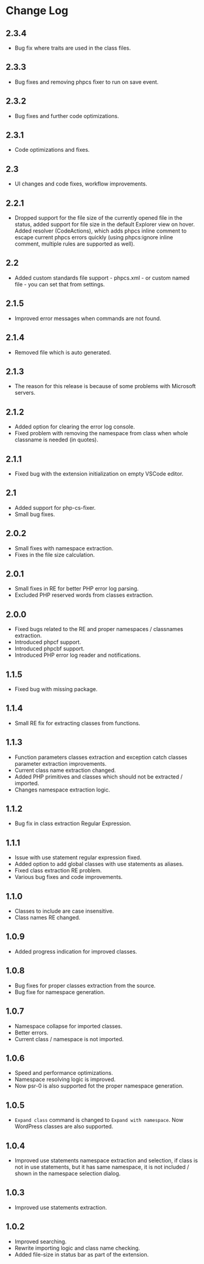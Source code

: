 # Change Log

## 2.3.4
- Bug fix where traits are used in the class files.

## 2.3.3
- Bug fixes and removing phpcs fixer to run on save event.

## 2.3.2
- Bug fixes and further code optimizations.

## 2.3.1
- Code optimizations and fixes.

## 2.3
- UI changes and code fixes, workflow improvements.

## 2.2.1
- Dropped support for the file size of the currently opened file in the status, added support for file size in the default Explorer view on hover. Added resolver (CodeActions), which adds phpcs inline comment to escape current phpcs errors quickly (using phpcs:ignore inline comment, multiple rules are supported as well).

## 2.2
- Added custom standards file support - phpcs.xml - or custom named file - you can set that from settings.

## 2.1.5
- Improved error messages when commands are not found.

## 2.1.4
- Removed file which is auto generated.

## 2.1.3
- The reason for this release is because of some problems with Microsoft servers.

## 2.1.2
- Added option for clearing the error log console.
- Fixed problem with removing the namespace from class when whole classname is needed (in quotes).

## 2.1.1
- Fixed bug with the extension initialization on empty VSCode editor.

## 2.1
- Added support for php-cs-fixer.
- Small bug fixes.

## 2.0.2
- Small fixes with namespace extraction.
- Fixes in the file size calculation.

## 2.0.1
- Small fixes in RE for better PHP error log parsing.
- Excluded PHP reserved words from classes extraction.

## 2.0.0
- Fixed bugs related to the RE and proper namespaces / classnames extraction.
- Introduced phpcf support.
- Introduced phpcbf support.
- Introduced PHP error log reader and notifications.

## 1.1.5
- Fixed bug with missing package.

## 1.1.4
- Small RE fix for extracting classes from functions.

## 1.1.3
- Function parameters classes extraction and exception catch classes parameter extraction improvements.
- Current class name extraction changed.
- Added PHP primitives and classes which should not be extracted / imported.
- Changes namespace extraction logic.

## 1.1.2
- Bug fix in class extraction Regular Expression.
  
## 1.1.1
- Issue with use statement regular expression fixed.
- Added option to add global classes with use statements as aliases.
- Fixed class extraction RE problem.
- Various bug fixes and code improvements.
  
## 1.1.0
- Classes to include are case insensitive.
- Class names RE changed.

## 1.0.9
- Added progress indication for improved classes.

## 1.0.8
- Bug fixes for proper classes extraction from the source.
- Bug fixe for namespace generation.

## 1.0.7
- Namespace collapse for imported classes.
- Better errors.
- Current class / namespace is not imported.

## 1.0.6
- Speed and performance optimizations.
- Namespace resolving logic is improved.
- Now psr-0 is also supported fot the proper namespace generation.
  
## 1.0.5
- `Expand class` command is changed to `Expand with namespace`. Now WordPress classes are also supported.
  
## 1.0.4
- Improved use statements namespace extraction and selection, if class is not in use statements, but it has same namespace, it is not included / shown in the namespace selection dialog.
  
## 1.0.3
- Improved use statements extraction.
  
## 1.0.2
- Improved searching.
- Rewrite importing logic and class name checking.
- Added file-size in status bar as part of the extension.



